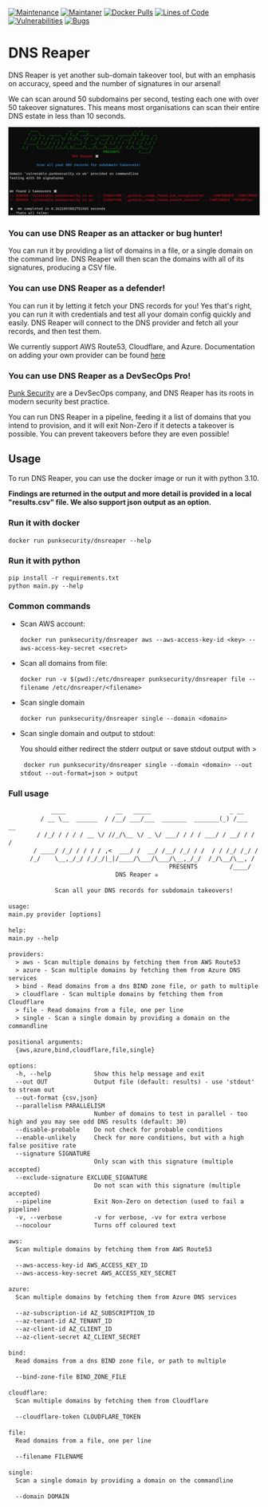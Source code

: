[![Maintenance](https://img.shields.io/badge/Maintained%3F-yes-green.svg)](https://GitHub.com/punk-security/secret-magpie-cli/graphs/commit-activity)
[![Maintaner](https://img.shields.io/badge/maintainer-PunkSecurity-blue)](https://www.punksecurity.co.uk)
[![Docker Pulls](https://img.shields.io/docker/pulls/punksecurity/dnsreaper)](https://hub.docker.com/r/punksecurity/dnsreaper)
[![Lines of Code](https://sonarcloud.io/api/project_badges/measure?project=punk-security_dnsReaper&metric=ncloc)](https://sonarcloud.io/summary/new_code?id=punk-security_dnsReaper)
[![Vulnerabilities](https://sonarcloud.io/api/project_badges/measure?project=punk-security_dnsReaper&metric=vulnerabilities)](https://sonarcloud.io/summary/new_code?id=punk-security_dnsReaper)
[![Bugs](https://sonarcloud.io/api/project_badges/measure?project=punk-security_dnsReaper&metric=bugs)](https://sonarcloud.io/summary/new_code?id=punk-security_dnsReaper)

# DNS Reaper

DNS Reaper is yet another sub-domain takeover tool, but with an emphasis on accuracy, speed and the number of signatures in our arsenal!

We can scan around 50 subdomains per second, testing each one with over 50 takeover signatures.
This means most organisations can scan their entire DNS estate in less than 10 seconds.

![DNS Reaper detects a if domain has a broken cname record and can be taken over by registering the domain's cname](docs/reaper_detection.png "DNS Reaper detects a if domain has a broken cname record and can be taken over by registering the domain's cname")


### You can use DNS Reaper as an attacker or bug hunter!

 You can run it by providing a list of domains in a file, or a single domain on the command line.  DNS Reaper will then scan the domains with all of its signatures, producing a CSV file.

### You can use DNS Reaper as a defender! 

You can run it by letting it fetch your DNS records for you!  Yes that's right, you can run it with credentials and test all your domain config quickly and easily.  DNS Reaper will connect to the DNS provider and fetch all your records, and then test them.

We currently support AWS Route53, Cloudflare, and Azure. Documentation on adding your own provider can be found [here](/providers/readme.md)

### You can use DNS Reaper as a DevSecOps Pro!
[Punk Security](https://www.punksecurity.co.uk) are a DevSecOps company, and DNS Reaper has its roots in modern security best practice.

You can run DNS Reaper in a pipeline, feeding it a list of domains that you intend to provision, and it will exit Non-Zero if it detects a takeover is possible.  You can prevent takeovers before they are even possible!

## Usage 

To run DNS Reaper, you can use the docker image or run it with python 3.10.

**Findings are returned in the output and more detail is provided in a local "results.csv" file.  We also support json output as an option.**

### Run it with docker

``` docker run punksecurity/dnsreaper --help  ```

### Run it with python
``` 
pip install -r requirements.txt
python main.py --help
```

### Common commands

* Scan AWS account:

    ``` docker run punksecurity/dnsreaper aws --aws-access-key-id <key> --aws-access-key-secret <secret> ```
* Scan all domains from file:

    ``` docker run -v $(pwd):/etc/dnsreaper punksecurity/dnsreaper file --filename /etc/dnsreaper/<filename> ```
* Scan single domain

    ``` docker run punksecurity/dnsreaper single --domain <domain> ```
* Scan single domain and output to stdout:

    You should either redirect the stderr output or save stdout output with >

    ``` docker run punksecurity/dnsreaper single --domain <domain> --out stdout --out-format=json > output```
### Full usage

```
            ____              __   _____                      _ __       
         / __ \__  ______  / /__/ ___/___  _______  _______(_) /___  __
        / /_/ / / / / __ \/ //_/\__ \/ _ \/ ___/ / / / ___/ / __/ / / /
       / ____/ /_/ / / / / ,<  ___/ /  __/ /__/ /_/ / /  / / /_/ /_/ / 
      /_/    \__,_/_/ /_/_/|_|/____/\___/\___/\__,_/_/  /_/\__/\__, /  
                                             PRESENTS         /____/  
                              DNS Reaper ☠️

             Scan all your DNS records for subdomain takeovers!
        
usage: 
main.py provider [options] 

help:
main.py --help

providers:
  > aws - Scan multiple domains by fetching them from AWS Route53
  > azure - Scan multiple domains by fetching them from Azure DNS services
  > bind - Read domains from a dns BIND zone file, or path to multiple
  > cloudflare - Scan multiple domains by fetching them from Cloudflare
  > file - Read domains from a file, one per line
  > single - Scan a single domain by providing a domain on the commandline

positional arguments:
  {aws,azure,bind,cloudflare,file,single}

options:
  -h, --help            Show this help message and exit
  --out OUT             Output file (default: results) - use 'stdout' to stream out
  --out-format {csv,json}
  --parallelism PARALLELISM
                        Number of domains to test in parallel - too high and you may see odd DNS results (default: 30)
  --disable-probable    Do not check for probable conditions
  --enable-unlikely     Check for more conditions, but with a high false positive rate
  --signature SIGNATURE
                        Only scan with this signature (multiple accepted)
  --exclude-signature EXCLUDE_SIGNATURE
                        Do not scan with this signature (multiple accepted)
  --pipeline            Exit Non-Zero on detection (used to fail a pipeline)
  -v, --verbose         -v for verbose, -vv for extra verbose
  --nocolour            Turns off coloured text

aws:
  Scan multiple domains by fetching them from AWS Route53

  --aws-access-key-id AWS_ACCESS_KEY_ID
  --aws-access-key-secret AWS_ACCESS_KEY_SECRET

azure:
  Scan multiple domains by fetching them from Azure DNS services

  --az-subscription-id AZ_SUBSCRIPTION_ID
  --az-tenant-id AZ_TENANT_ID
  --az-client-id AZ_CLIENT_ID
  --az-client-secret AZ_CLIENT_SECRET

bind:
  Read domains from a dns BIND zone file, or path to multiple

  --bind-zone-file BIND_ZONE_FILE

cloudflare:
  Scan multiple domains by fetching them from Cloudflare

  --cloudflare-token CLOUDFLARE_TOKEN

file:
  Read domains from a file, one per line

  --filename FILENAME

single:
  Scan a single domain by providing a domain on the commandline

  --domain DOMAIN
```
